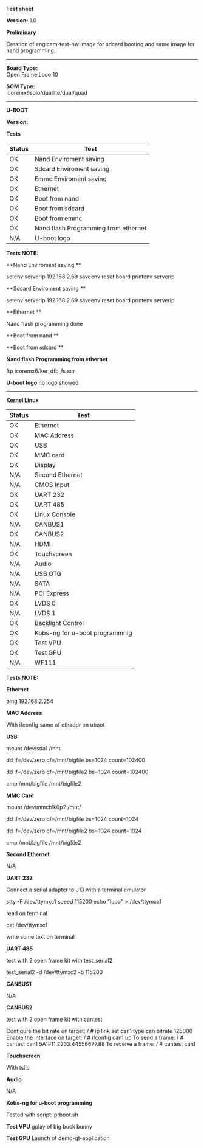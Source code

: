 **Test sheet**

**Version:** 1.0


**Preliminary**

Creation of engicam-test-hw image for sdcard booting and same image for nand programming.

--------------------------------------------------------------------------------------------------------

**Board Type:**  
Open Frame Loco 10

**SOM Type:**  
icoremx6solo/duallite/dual/quad

--------------------------------------------------------------------------------------------------------

**U-BOOT**

**Version:**

**Tests**

| Status  |  Test |
|---------|-------|
| OK    |Nand Enviroment saving   |
| OK    |Sdcard  Enviroment saving |
| OK    |Emmc  Enviroment saving |
| OK    |Ethernet  |
| OK    |Boot from nand   |
| OK    |Boot from sdcard  |
| OK    |Boot from emmc  |
| OK    |Nand flash Programming from ethernet   |
| N/A   |U-boot logo   |


**Tests NOTE:**

**Nand Enviroment saving  **

setenv serverip 192.168.2.69
saveenv
reset board
printenv  serverip

**Sdcard  Enviroment saving **

setenv serverip 192.168.2.69
saveenv
reset board
printenv  serverip

**Ethernet **

Nand flash programming done

**Boot from nand **

**Boot from sdcard **

**Nand flash Programming from ethernet**

ftp icoremx6/ker_dtb_fs.scr

**U-boot logo**
no logo showed

--------------------------------------------------------------------------------------------------------
**Kernel Linux**

| Status  |  Test |
|---------|-------|
|OK |Ethernet|
|OK |MAC Address|
|OK |USB|
|OK |MMC card|
|OK |Display|
|N/A |Second Ethernet|
|N/A |CMOS Input|
|OK  |UART 232|
|OK  |UART 485|
|OK  |Linux Console|
|N/A |CANBUS1|
|OK  |CANBUS2|
|N/A |HDMI|
|OK  |Touchscreen|
|N/A |Audio|
|N/A |USB  OTG|
|N/A |SATA|
|N/A |PCI Express|
|OK  |LVDS 0|
|N/A |LVDS 1|
|OK  |Backlight Control|
|OK  |Kobs-ng for u-boot programmnig|
|OK  |Test VPU| (da mettere cma a 128MB)
|OK  |Test GPU|
|N/A |WF111|

**Tests NOTE:**

**Ethernet**

ping 192.168.2.254

**MAC Address**

With ifconfig same of ethaddr on uboot

**USB**

mount /dev/sda1 /mnt

dd if=/dev/zero of=/mnt/bigfile bs=1024 count=102400

dd if=/dev/zero of=/mnt/bigfile2 bs=1024 count=102400

cmp /mnt/bigfile /mnt/bigfile2

**MMC Card**

mount /dev/mmcblk0p2 /mnt/

dd if=/dev/zero of=/mnt/bigfile bs=1024 count=1024

dd if=/dev/zero of=/mnt/bigfile2 bs=1024 count=1024

cmp /mnt/bigfile /mnt/bigfile2

**Second Ethernet**

N/A

**UART 232**

Connect a serial adapter to J13 with a terminal emulator

stty -F /dev/ttymxc1 speed 115200
echo "lupo" > /dev/ttymxc1

read on terminal

cat /dev/ttymxc1

write some text on terminal

**UART 485**

test with 2 open frame kit with test_serial2

test_serial2 -d /dev/ttymxc2 -b 115200

**CANBUS1**

N/A

**CANBUS2**

test with 2 open frame kit with cantest

 Configure the bit rate on target:
/ # ip link set can1 type can bitrate 125000
 Enable the interface on target:
/ # ifconfig can1 up
 To send a frame:
/ # cantest can1 5A1#11.2233.44556677.88
 To receive a frame:
/ # cantest can1

**Touchscreen**

With tslib

**Audio**

N/A

**Kobs-ng for u-boot programming**

Tested with script: prboot.sh

**Test VPU**
gplay of big buck bunny

**Test GPU**
Launch of demo-qt-application
